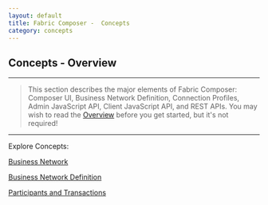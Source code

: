 ```yaml
---
layout: default
title: Fabric Composer -  Concepts
category: concepts
---
```

## Concepts - Overview

---

>This section describes the major elements of Fabric Composer: Composer UI, Business Network Definition,
Connection Profiles, Admin JavaScript API, Client JavaScript API, and REST APIs.
You may wish to read the [Overview]({{site.baseurl}}/overview/overview.html) before you get started, but it's not required!

---

Explore Concepts:

[Business Network]({{site.baseurl}}/concepts/businessnetwork.html)

[Business Network Definition]({{site.baseurl}}/concepts/businessnetworkdefinition.html)

[Participants and Transactions]({{site.baseurl}}/concepts/participantsandidentities.html)
